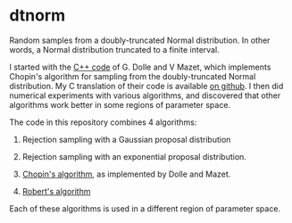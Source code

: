# dtnorm

Random samples from a doubly-truncated Normal distribution. In other
words, a Normal distribution truncated to a finite interval.

I started with the [C++
code](http://miv.u-strasbg.fr/mazet/rtnorm/rtnormCpp.zip) of G. Dolle
and V Mazet, which implements Chopin's algorithm for sampling from the
doubly-truncated Normal distribution. My C translation of their code
is available [on github](https://github.com/alanrogers/rtnormC). I
then did numerical experiments with various algorithms, and discovered
that other algorithms work better in some regions of parameter space.

The code in this repository combines 4 algorithms:

1. Rejection sampling with a Gaussian proposal distribution

2. Rejection sampling with an exponential proposal distribution.

3. [Chopin's algorithm](https://arxiv.org/abs/1201.6140), as implemented by 
   Dolle and Mazet. 

4. [Robert's algorithm](https://arxiv.org/abs/0907.4010)

Each of these algorithms is used in a different region of parameter space.



